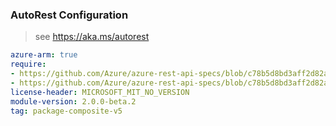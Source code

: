 ### AutoRest Configuration

> see https://aka.ms/autorest

``` yaml
azure-arm: true
require:
- https://github.com/Azure/azure-rest-api-specs/blob/c78b5d8bd3aff2d82a5f034d9164b1a9ac030e09/specification/sql/resource-manager/readme.md
- https://github.com/Azure/azure-rest-api-specs/blob/c78b5d8bd3aff2d82a5f034d9164b1a9ac030e09/specification/sql/resource-manager/readme.go.md
license-header: MICROSOFT_MIT_NO_VERSION
module-version: 2.0.0-beta.2
tag: package-composite-v5
```